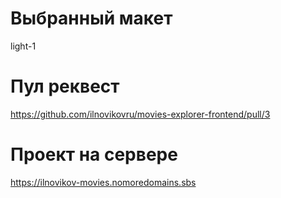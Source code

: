 # Выбранный макет
light-1

# Пул реквест
https://github.com/ilnovikovru/movies-explorer-frontend/pull/3

# Проект на сервере
https://ilnovikov-movies.nomoredomains.sbs